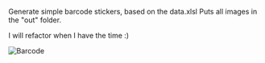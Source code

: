Generate simple barcode stickers, based on the data.xlsl
Puts all images in the "out" folder.

I will refactor when I have the time :)

![Barcode](https://i.imgur.com/bvBcFPZ.png)
